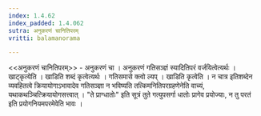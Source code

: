 ```yaml
---
index: 1.4.62
index_padded: 1.4.062
sutra: अनुकरणं चानितिपरम्
vritti: balamanorama

---
```

<<अनुकरणं चानितिपरम्>> - अनुकरणं चा । अनुकरणं गतिसञ्ज्ञं स्यादितिपरं वर्जयित्वेत्यर्थः । खाट्कृत्येति । खाडिति शब्दं कृत्वेत्यर्थः । गतिसमासे क्त्वो ल्यप् । खाडिति कृत्वेति । न चात्र इतिशब्देन व्यवहितत्वे क्रियायोगाऽभावादेव गतिसञ्ज्ञा न भविष्यति तत्किमनितिपरग्रहणेनेति वाच्यं, यथाकथञ्चित्क्रियायोगसत्त्वात् । "ते प्राग्धातोः" इति सूत्रं तुते गत्युपसर्गा धातोः प्रागेव प्रयोज्याः, न तु परत॑ इति प्रयोगनियमपरमेवेति भावः ।